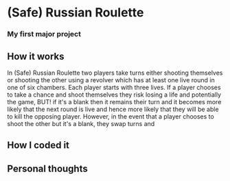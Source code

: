 # (Safe) Russian Roulette
### My first major project

## How it works

In (Safe) Russian Roulette two players take turns either shooting themselves or shooting the other using a revolver which has at least one live round in one of six chambers. Each player starts with three lives. If a player chooses to take a chance and shoot themselves they risk losing a life and potentially the game, BUT! if it's a blank then it remains their turn and it becomes more likely that the next round is live and hence more likely that they will be able to kill the opposing player. However, in the event that a player chooses to shoot the other but it's a blank, they swap turns and 

## How I coded it


## Personal thoughts
